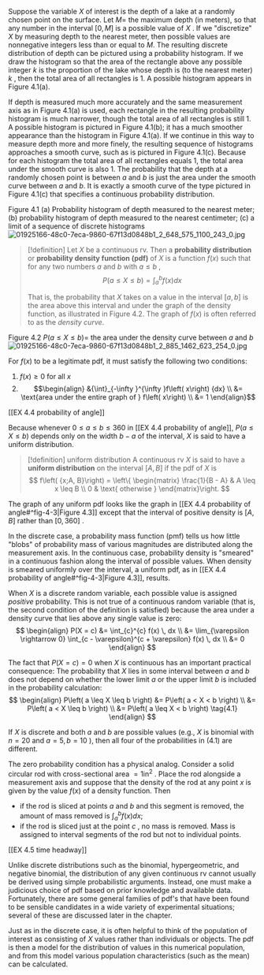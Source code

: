 Suppose the variable $X$ of interest is the depth of a lake at a randomly chosen point on the surface. 
Let $M =$ the maximum depth (in meters), so that any number in the interval $\left\lbrack {0, M}\right\rbrack$ is a possible value of $X$ . 
If we "discretize" $X$ by measuring depth to the nearest meter, then possible values are nonnegative integers less than or equal to $M$. 
The resulting discrete distribution of depth can be pictured using a probability histogram. 
If we draw the histogram so that the area of the rectangle above any possible integer $k$ is the proportion of the lake whose depth is (to the nearest meter) $k$ , then the total area of all rectangles is 1. 
A possible histogram appears in Figure 4.1(a).

If depth is measured much more accurately and the same measurement axis as in Figure 4.1(a) is used, each rectangle in the resulting probability histogram is much narrower, though the total area of all rectangles is still 1. 
A possible histogram is pictured in Figure 4.1(b); it has a much smoother appearance than the histogram in Figure 4.1(a). 
If we continue in this way to measure depth more and more finely, the resulting sequence of histograms approaches a smooth curve, such as is pictured in Figure 4.1(c). 
Because for each histogram the total area of all rectangles equals 1, the total area under the smooth curve is also 1. 
The probability that the depth at a randomly chosen point is between $a$ and $b$ is just the area under the smooth curve between $a$ and $b$. 
It is exactly a smooth curve of the type pictured in Figure 4.1(c) that specifies a continuous probability distribution.

Figure 4.1 
(a) Probability histogram of depth measured to the nearest meter; 
(b) probability histogram of depth measured to the nearest centimeter; 
(c) a limit of a sequence of discrete histograms
![01925166-48c0-7eca-9860-67f13d0848b1_2_648_575_1100_243_0.jpg](images/01925166-48c0-7eca-9860-67f13d0848b1_2_648_575_1100_243_0.jpg)

> [!definition]
> Let $X$ be a continuous rv. 
> Then a **probability distribution** or **probability density function (pdf)** of $X$ is a function $f\left( x\right)$ such that for any two numbers $a$ and $b$ with $a \leq b$ ,
> $$
> P\left( {a \leq X \leq b}\right) = {\int }_{a}^{b}f\left( x\right) {dx}
> $$
> 
> That is, the probability that $X$ takes on a value in the interval $\left\lbrack {a, b}\right\rbrack$ is the area above this interval and under the graph of the density function, as illustrated in Figure 4.2. 
> The graph of $f\left( x\right)$ is often referred to as the *density curve*.

Figure 4.2 
$P\left( {a \leq X \leq b}\right) =$ the area under the density curve between $a$ and $b$
![01925166-48c0-7eca-9860-67f13d0848b1_2_885_1462_623_254_0.jpg](images/01925166-48c0-7eca-9860-67f13d0848b1_2_885_1462_623_254_0.jpg)

For $f\left( x\right)$ to be a legitimate pdf, it must satisfy the following two conditions:
1. $f\left( x\right) \geq 0$ for all $x$
2. $$\begin{align} &{\int}_{-\infty }^{\infty }f\left( x\right) {dx} \\ &= \text{area under the entire graph of } f\left( x\right) \\ &= 1 \end{align}$$

[[EX 4.4 probability of angle]]

Because whenever $0 \leq a \leq b \leq {360}$ in [[EX 4.4 probability of angle]], $P\left( {a \leq X \leq b}\right)$ depends only on the width $b - a$ of the interval, $X$ is said to have a uniform distribution.

> [!definition] uniform distribution
> A continuous rv $X$ is said to have a **uniform distribution** on the interval $\left\lbrack {A, B}\right\rbrack$ if the pdf of $X$ is
> $$
> f\left( {x;A, B}\right) = \left\{ \begin{matrix} \frac{1}{B - A} & A \leq x \leq B \\ 0 & \text{ otherwise } \end{matrix}\right.
> $$

The graph of any uniform pdf looks like the graph in [[EX 4.4 probability of angle#^fig-4-3|Figure 4.3]] except that the interval of positive density is $\left\lbrack {A, B}\right\rbrack$ rather than $\left\lbrack {0,{360}}\right\rbrack$ .

In the discrete case, a probability mass function (pmf) tells us how little "blobs" of probability mass of various magnitudes are distributed along the measurement axis. 
In the continuous case, probability density is "smeared" in a continuous fashion along the interval of possible values. 
When density is smeared uniformly over the interval, a uniform pdf, as in [[EX 4.4 probability of angle#^fig-4-3|Figure 4.3]], results.

When $X$ is a discrete random variable, each possible value is assigned *positive* probability. 
This is not true of a continuous random variable (that is, the second condition of the definition is satisfied) because the area under a density curve that lies above any single value is zero:
$$
\begin{align}
    P(X = c) &= \int_{c}^{c} f(x) \, dx \\
    &= \lim_{\varepsilon \rightarrow 0} \int_{c - \varepsilon}^{c + \varepsilon} f(x) \, dx \\
    &= 0
\end{align}
$$

The fact that $P\left( {X = c}\right) = 0$ when $X$ is continuous has an important practical consequence: The probability that $X$ lies in some interval between $a$ and $b$ does not depend on whether the lower limit $a$ or the upper limit $b$ is included in the probability calculation:
$$
\begin{align}
    P\left( a \leq X \leq b \right) &= P\left( a < X < b \right) \\
    &= P\left( a < X \leq b \right) \\
    &= P\left( a \leq X < b \right) \tag{4.1}
\end{align}
$$

If $X$ is discrete and both $a$ and $b$ are possible values (e.g., $X$ is binomial with $n = {20}$ and $a = 5, b = {10}$ ), then all four of the probabilities in (4.1) are different.

The zero probability condition has a physical analog. 
Consider a solid circular rod with cross-sectional area $= 1{\mathrm{{in}}}^{2}$ . 
Place the rod alongside a measurement axis and suppose that the density of the rod at any point $x$ is given by the value $f\left( x\right)$ of a density function. 
Then 
- if the rod is sliced at points $a$ and $b$ and this segment is removed, the amount of mass removed is ${\int }_{a}^{b}f\left( x\right) {dx}$; 
- if the rod is sliced just at the point $c$ , no mass is removed. 
Mass is assigned to interval segments of the rod but not to individual points.

[[EX 4.5 time headway]]

Unlike discrete distributions such as the binomial, hypergeometric, and negative binomial, the distribution of any given continuous rv cannot usually be derived using simple probabilistic arguments. 
Instead, one must make a judicious choice of pdf based on prior knowledge and available data. 
Fortunately, there are some general families of pdf's that have been found to be sensible candidates in a wide variety of experimental situations; several of these are discussed later in the chapter.

Just as in the discrete case, it is often helpful to think of the population of interest as consisting of $X$ values rather than individuals or objects. 
The pdf is then a model for the distribution of values in this numerical population, and from this model various population characteristics (such as the mean) can be calculated.